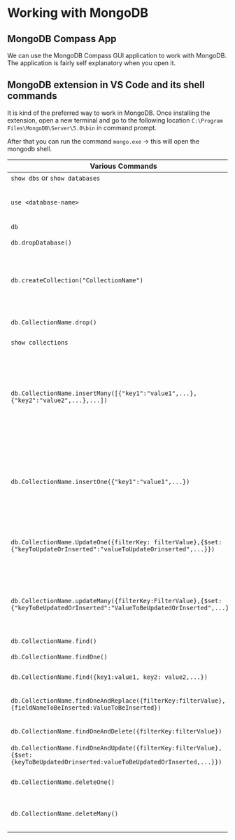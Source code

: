 # Working with MongoDB

## MongoDB Compass App

We can use the MongoDB Compass GUI application to work with MongoDB. The application is fairly self explanatory when you open it.

## MongoDB extension in VS Code and its shell commands

It is kind of the preferred way to work in MongoDB. Once installing the extension, open a new terminal and go to the following location `C:\Program Files\MongoDB\Server\5.0\bin` in command prompt.

After that you can run the command `mongo.exe` -> this will open the mongodb shell.

| Various Commands                                                                                                               | Details                                                                                                                                                                                                                                                                                                                                                                                                                                                                                                                                                                                                                                                                                                      |
| ------------------------------------------------------------------------------------------------------------------------------ | ------------------------------------------------------------------------------------------------------------------------------------------------------------------------------------------------------------------------------------------------------------------------------------------------------------------------------------------------------------------------------------------------------------------------------------------------------------------------------------------------------------------------------------------------------------------------------------------------------------------------------------------------------------------------------------------------------------ |
| `show dbs` or `show databases`                                                                                                 | shows all the databases in the server                                                                                                                                                                                                                                                                                                                                                                                                                                                                                                                                                                                                                                                                        |
| `use <database-name>`                                                                                                          | creates a Database with name "\<database-name\>" or if the database already exists, it simply switches to it. However, the newly creates DB will not be visible unless you insert some document inside it. Make sure you see the message **"switched to db \<database-name\>"**                                                                                                                                                                                                                                                                                                                                                                                                                              |
| `db`                                                                                                                           | shows the current database you are using or working space DB                                                                                                                                                                                                                                                                                                                                                                                                                                                                                                                                                                                                                                                 |
| `db.dropDatabase()`                                                                                                            | Here `db` refers to the current database. So this command will drop the current database and return result like `{"ok":1}`                                                                                                                                                                                                                                                                                                                                                                                                                                                                                                                                                                                   |
| `db.createCollection("CollectionName")`                                                                                        | This will create a new collection inside the current `db`. **Note**, This commands also allows the collection names to have space in between. This means, `db.createCollection("Peer Group")` is also valid. But Try to Avoid such a scenarios as drop commands to such collections may give some errors and you will need to drop such collections from GUI.                                                                                                                                                                                                                                                                                                                                                |
| `db.CollectionName.drop()`                                                                                                     | This will drop the collection inside the current `db`. **Note**, the name of the collection is case sensitive. It returns `true` when collection is deleted successfully and `false` when deletion not successful.                                                                                                                                                                                                                                                                                                                                                                                                                                                                                           |
| `show collections`                                                                                                             | This will show the list of collections inside the current `db`                                                                                                                                                                                                                                                                                                                                                                                                                                                                                                                                                                                                                                               |
| `db.CollectionName.insertMany([{"key1":"value1",...},{"key2":"value2",...},...])`                                              | Insert many documents at once in a collection "CollectionName". **Note**, the `insertMany()` will taken an array of elements to be inserted. `db` again points to to the current active DB. Every document that we insert wil have a unique key "\_id", which is unique and 24 characters. It will be similar to primary key in RDBMS. We can change the value of \_id but it is not recommended as MongoDB provides it by itself, so we don't needed to modify it. Examples, `db.Family.insertMany( [{"name": "Mira Kumari"}, {"fname": "Abhay", "mi": "K", "lname": "Singh",},])` -correct, `db.Family.insertMany( {"name": "Mira Kumari"}, {"fname": "Abhay", "mi": "K", "lname": "Singh",},)` -incorrect |
| `db.CollectionName.insertOne({"key1":"value1",...})`                                                                           | Insert only one document in a collection "CollectionName". `db` again points to to the current active DB. Every document that we insert wil have a unique key "\_id", which is unique and 24 characters. It will be similar to primary key in RDBMS. We can change the value of \_id but it is not recommended as MongoDB provides it by itself, so we don't needed to modify it. Examples, `db.Family.insertOne( {"name": "Mira Kumari"})`-correct, `db.Family.insertOne( [{"name": "Mira Kumari"}, {"fname": "Abhay", "mi": "K", "lname": "Singh",},])` - incorrect                                                                                                                                        |
| `db.CollectionName.UpdateOne({filterKey: filterValue},{$set:{"keyToUpdateOrInserted":"valueToUpdateOrinserted",...}})`         | Update one document in the collection. **Note**, the filter is case sensitive. Example: `db.Family.updateOne({ "fname":"Manish"} ,{$set:{ "fname": "Manisha", "lname": "Kumari"}})` - updates the exisitng fields. Example: `db.Family.updateOne({ "fname":"Manisha"} ,{$set:{ "fname": "Manisha", "lname": "Kumari", "age":29}})` - updates and add new field `age` after filter match                                                                                                                                                                                                                                                                                                                      |
| `db.CollectionName.updateMany({filterKey:FilterValue},{$set:{"keyToBeUpdatedOrInserted":"ValueToBeUpdatedOrInserted",...}})`   | Updates multiple documents in one go based on the filter expression. **Note**, that the filter is case sensitive. Updating documents similar to UpdateOne method where it can update the exisiting fields and add new fields if needed. Examples, `db.Family.updateMany( {"name":"Mira Kumari"}, { $set:{"name":"XYZ", "fname":"Mira", "lname":"Kumari"}} )` - Update all the documents where filter is matched with the values supplied.                                                                                                                                                                                                                                                                    |
| `db.CollectionName.find()`                                                                                                     | finds all the documents in the collection                                                                                                                                                                                                                                                                                                                                                                                                                                                                                                                                                                                                                                                                    |
| `db.CollectionName.findOne()`                                                                                                  | finds the first document in the colleciton. It can also have a filter and it finds the first record matching the filter.                                                                                                                                                                                                                                                                                                                                                                                                                                                                                                                                                                                     |
| `db.CollectionName.find({key1:value1, key2: value2,...})`                                                                      | finds the documents which match all the keys mentioned in the filter. think-**AND**                                                                                                                                                                                                                                                                                                                                                                                                                                                                                                                                                                                                                          |
| `db.CollectionName.findOneAndReplace({filterKey:filterValue},{fieldNameToBeInserted:ValueToBeInserted})`                       | This will find the first matching document and replace all its fields with the new fields supplied in the query. Example: `db.Family.findOneAndReplace({"name":"XYZ"}, {"mobile":"981274918"})`                                                                                                                                                                                                                                                                                                                                                                                                                                                                                                              |
| `db.CollectionName.findOneAndDelete({filterKey:filterValue})`                                                                  | Finds the matching first matching document in the collection and deletes it. Example: `db.Family.findOneAndDelete({"name":"XYZ"})`                                                                                                                                                                                                                                                                                                                                                                                                                                                                                                                                                                           |
| `db.CollectionName.findOneAndUpdate({filterKey:filterValue},{$set:{keyToBeUpdatedOrinserted:valueToBeUpdatedOrInserted,...}})` | finds and updates the first matching document with the supplied field values. Example: `db.Family.findOneAndUpdate({"name":"XYZ"}, {$set:{"fname": "Manish", "age":29}})`                                                                                                                                                                                                                                                                                                                                                                                                                                                                                                                                    |
| `db.CollectionName.deleteOne()`                                                                                                | Finds and deletes one document matching the filter criteria from the collection. Example: `db.Family.deleteOne({"_id":ObjectId("61daaac3455c58a53693d6cf")})`                                                                                                                                                                                                                                                                                                                                                                                                                                                                                                                                                |
| `db.CollectionName.deleteMany()`                                                                                               | It deletes many documents at once. **Note**, when passed with empty {}, it will delete all the document from the collection. Example: Delete a few - `db.Family.deleteMany({"name":"XYZ"})`, Delete all: `db.Family.deleteMany({})`                                                                                                                                                                                                                                                                                                                                                                                                                                                                          |
